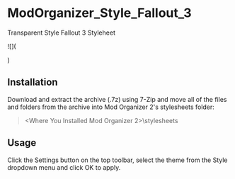 # ModOrganizer_Style_Fallout_3
Transparent Style Fallout 3 Styleheet

![](<blockquote class="imgur-embed-pub" lang="en" data-id="a/conl2O7" data-context="false" ><a href="//imgur.com/a/conl2O7"></a></blockquote><script async src="//s.imgur.com/min/embed.js" charset="utf-8"></script>)

## Installation

Download and extract the archive (.7z) using 7-Zip and move all of the files and folders from the archive into Mod Organizer 2's stylesheets folder:

> <Where You Installed Mod Organizer 2>\stylesheets

## Usage

Click the Settings button on the top toolbar, select the theme from the Style dropdown menu and click OK to apply.
